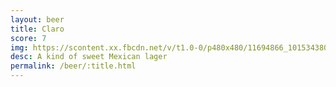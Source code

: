 ```yaml
---
layout: beer
title: Claro
score: 7
img: https://scontent.xx.fbcdn.net/v/t1.0-0/p480x480/11694866_10153438038743745_8578021989993223626_n.jpg?oh=e50c46ee0b05e7611f5fcf77d12751d7&oe=58CCE640
desc: A kind of sweet Mexican lager
permalink: /beer/:title.html
---
```

